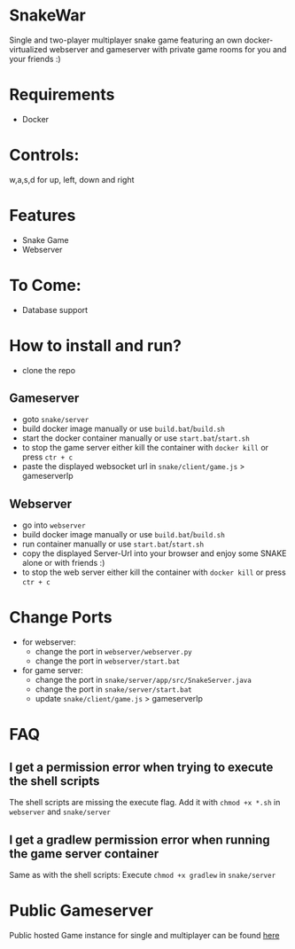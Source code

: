 # SnakeWar
Single and two-player multiplayer snake game featuring an own docker-virtualized webserver and gameserver with private game rooms for you and your friends :) 

# Requirements
- Docker

# Controls:
w,a,s,d for up, left, down and right

# Features
- Snake Game
- Webserver

# To Come:
- Database support

# How to install and run?
- clone the repo
  
## Gameserver
- goto `snake/server`
- build docker image manually or use `build.bat`/`build.sh`
- start the docker container manually or use `start.bat`/`start.sh`
- to stop the game server either kill the container with `docker kill` or press `ctr + c`
- paste the displayed websocket url in `snake/client/game.js` > gameserverIp

## Webserver
- go into `webserver`
- build docker image manually or use `build.bat`/`build.sh`
- run container manually or use `start.bat`/`start.sh`
- copy the displayed Server-Url into your browser and enjoy some SNAKE alone or with friends :)
- to stop the web server either kill the container with `docker kill` or press `ctr + c`

# Change Ports
- for webserver:
    - change the port in `webserver/webserver.py`
    - change the port in `webserver/start.bat`
- for game server:
    - change the port in `snake/server/app/src/SnakeServer.java`
    - change the port in `snake/server/start.bat`
    - update `snake/client/game.js` > gameserverIp

# FAQ
## I get a permission error when trying to execute the shell scripts
The shell scripts are missing the execute flag. Add it with `chmod +x *.sh` in `webserver` and `snake/server`
## I get a gradlew permission error when running the game server container
Same as with the shell scripts: Execute `chmod +x gradlew` in `snake/server`

# Public Gameserver
Public hosted Game instance for single and multiplayer can be found [here](http://212.227.179.145:8000/)
